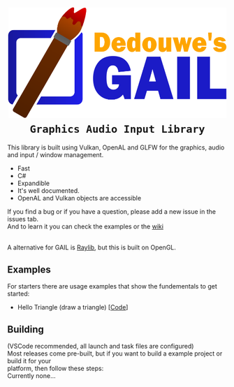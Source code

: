 <h1 align="center"><img src="https://raw.githubusercontent.com/dedouwe26/GAIL/main/Logo.svg" alt="logo" width="500", href="https://github.com/dedouwe26/GAIL"/> <br/>
<code>Graphics Audio Input Library</code> <br/></h1>
This library is built using Vulkan, OpenAL and GLFW for the graphics, audio and input / window management.<br/>
<ul>
<li>Fast</li>
<li>C#</li>
<li>Expandible</li>
<li>It's well documented.</li>
<li>OpenAL and Vulkan objects are accessible</li>
</ul>

If you find a bug or if you have a question, please add a new issue in the issues tab.<br/>
And to learn it you can check the examples or the <a href="https://github.com/dedouwe26/GAIL/wiki">wiki</a>

<br/> A alternative for GAIL is <a href="https://www.raylib.com/index.html">Raylib</a>, but this is built on OpenGL.
<h2>Examples</h2>
For starters there are usage examples that show the fundementals to get started:
<ul>
<li>Hello Triangle (draw a triangle) [<a href="https://github.com/dedouwe26/GAIL/tree/main/examples/HelloTriangle">Code</a>]</li>
</ul>
<h2>Building</h2>
(VSCode recommended, all launch and task files are configured) <br/>
Most releases come pre-built, but if you want to build a example project or build it for your<br/> platform, then follow these steps: <br/>
Currently none...